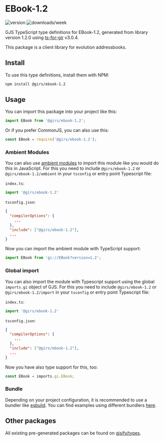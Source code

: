 
# EBook-1.2

![version](https://img.shields.io/npm/v/@girs/ebook-1.2)
![downloads/week](https://img.shields.io/npm/dw/@girs/ebook-1.2)


GJS TypeScript type definitions for EBook-1.2, generated from library version 1.2.0 using [ts-for-gir](https://github.com/gjsify/ts-for-gir) v3.0.4.

This package is a client library for evolution addressbooks.

## Install

To use this type definitions, install them with NPM:
```bash
npm install @girs/ebook-1.2
```

## Usage

You can import this package into your project like this:
```ts
import EBook from '@girs/ebook-1.2';
```

Or if you prefer CommonJS, you can also use this:
```ts
const EBook = require('@girs/ebook-1.2');
```

### Ambient Modules

You can also use [ambient modules](https://github.com/gjsify/ts-for-gir/tree/main/packages/cli#ambient-modules) to import this module like you would do this in JavaScript.
For this you need to include `@girs/ebook-1.2` or `@girs/ebook-1.2/ambient` in your `tsconfig` or entry point Typescript file:

`index.ts`:
```ts
import '@girs/ebook-1.2'
```

`tsconfig.json`:
```json
{
  "compilerOptions": {
    ...
  },
  "include": ["@girs/ebook-1.2"],
  ...
}
```

Now you can import the ambient module with TypeScript support: 

```ts
import EBook from 'gi://EBook?version=1.2';
```

### Global import

You can also import the module with Typescript support using the global `imports.gi` object of GJS.
For this you need to include `@girs/ebook-1.2` or `@girs/ebook-1.2/import` in your `tsconfig` or entry point Typescript file:

`index.ts`:
```ts
import '@girs/ebook-1.2'
```

`tsconfig.json`:
```json
{
  "compilerOptions": {
    ...
  },
  "include": ["@girs/ebook-1.2"],
  ...
}
```

Now you have also type support for this, too:

```ts
const EBook = imports.gi.EBook;
```

### Bundle

Depending on your project configuration, it is recommended to use a bundler like [esbuild](https://esbuild.github.io/). You can find examples using different bundlers [here](https://github.com/gjsify/ts-for-gir/tree/main/examples).

## Other packages

All existing pre-generated packages can be found on [gjsify/types](https://github.com/gjsify/types).

